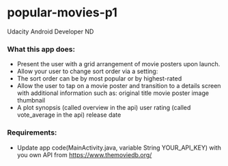 # popular-movies-p1
Udacity Android Developer ND


### What this app does:
- Present the user with a grid arrangement of movie posters upon launch.
- Allow your user to change sort order via a setting:
- The sort order can be by most popular or by highest-rated
- Allow the user to tap on a movie poster and transition to a details screen with additional information such as:
original title
movie poster image thumbnail
- A plot synopsis (called overview in the api)
user rating (called vote_average in the api)
release date

### Requirements:
- Update app code(MainActivity.java, variable String YOUR_API_KEY) with you own API from https://www.themoviedb.org/
